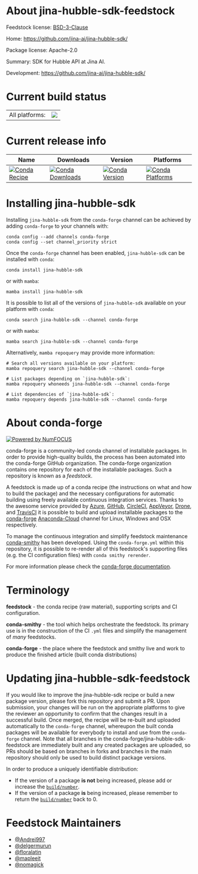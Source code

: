 About jina-hubble-sdk-feedstock
===============================

Feedstock license: [BSD-3-Clause](https://github.com/conda-forge/jina-hubble-sdk-feedstock/blob/main/LICENSE.txt)

Home: https://github.com/jina-ai/jina-hubble-sdk/

Package license: Apache-2.0

Summary: SDK for Hubble API at Jina AI.

Development: https://github.com/jina-ai/jina-hubble-sdk/

Current build status
====================


<table><tr><td>All platforms:</td>
    <td>
      <a href="https://dev.azure.com/conda-forge/feedstock-builds/_build/latest?definitionId=17916&branchName=main">
        <img src="https://dev.azure.com/conda-forge/feedstock-builds/_apis/build/status/jina-hubble-sdk-feedstock?branchName=main">
      </a>
    </td>
  </tr>
</table>

Current release info
====================

| Name | Downloads | Version | Platforms |
| --- | --- | --- | --- |
| [![Conda Recipe](https://img.shields.io/badge/recipe-jina--hubble--sdk-green.svg)](https://anaconda.org/conda-forge/jina-hubble-sdk) | [![Conda Downloads](https://img.shields.io/conda/dn/conda-forge/jina-hubble-sdk.svg)](https://anaconda.org/conda-forge/jina-hubble-sdk) | [![Conda Version](https://img.shields.io/conda/vn/conda-forge/jina-hubble-sdk.svg)](https://anaconda.org/conda-forge/jina-hubble-sdk) | [![Conda Platforms](https://img.shields.io/conda/pn/conda-forge/jina-hubble-sdk.svg)](https://anaconda.org/conda-forge/jina-hubble-sdk) |

Installing jina-hubble-sdk
==========================

Installing `jina-hubble-sdk` from the `conda-forge` channel can be achieved by adding `conda-forge` to your channels with:

```
conda config --add channels conda-forge
conda config --set channel_priority strict
```

Once the `conda-forge` channel has been enabled, `jina-hubble-sdk` can be installed with `conda`:

```
conda install jina-hubble-sdk
```

or with `mamba`:

```
mamba install jina-hubble-sdk
```

It is possible to list all of the versions of `jina-hubble-sdk` available on your platform with `conda`:

```
conda search jina-hubble-sdk --channel conda-forge
```

or with `mamba`:

```
mamba search jina-hubble-sdk --channel conda-forge
```

Alternatively, `mamba repoquery` may provide more information:

```
# Search all versions available on your platform:
mamba repoquery search jina-hubble-sdk --channel conda-forge

# List packages depending on `jina-hubble-sdk`:
mamba repoquery whoneeds jina-hubble-sdk --channel conda-forge

# List dependencies of `jina-hubble-sdk`:
mamba repoquery depends jina-hubble-sdk --channel conda-forge
```


About conda-forge
=================

[![Powered by
NumFOCUS](https://img.shields.io/badge/powered%20by-NumFOCUS-orange.svg?style=flat&colorA=E1523D&colorB=007D8A)](https://numfocus.org)

conda-forge is a community-led conda channel of installable packages.
In order to provide high-quality builds, the process has been automated into the
conda-forge GitHub organization. The conda-forge organization contains one repository
for each of the installable packages. Such a repository is known as a *feedstock*.

A feedstock is made up of a conda recipe (the instructions on what and how to build
the package) and the necessary configurations for automatic building using freely
available continuous integration services. Thanks to the awesome service provided by
[Azure](https://azure.microsoft.com/en-us/services/devops/), [GitHub](https://github.com/),
[CircleCI](https://circleci.com/), [AppVeyor](https://www.appveyor.com/),
[Drone](https://cloud.drone.io/welcome), and [TravisCI](https://travis-ci.com/)
it is possible to build and upload installable packages to the
[conda-forge](https://anaconda.org/conda-forge) [Anaconda-Cloud](https://anaconda.org/)
channel for Linux, Windows and OSX respectively.

To manage the continuous integration and simplify feedstock maintenance
[conda-smithy](https://github.com/conda-forge/conda-smithy) has been developed.
Using the ``conda-forge.yml`` within this repository, it is possible to re-render all of
this feedstock's supporting files (e.g. the CI configuration files) with ``conda smithy rerender``.

For more information please check the [conda-forge documentation](https://conda-forge.org/docs/).

Terminology
===========

**feedstock** - the conda recipe (raw material), supporting scripts and CI configuration.

**conda-smithy** - the tool which helps orchestrate the feedstock.
                   Its primary use is in the construction of the CI ``.yml`` files
                   and simplify the management of *many* feedstocks.

**conda-forge** - the place where the feedstock and smithy live and work to
                  produce the finished article (built conda distributions)


Updating jina-hubble-sdk-feedstock
==================================

If you would like to improve the jina-hubble-sdk recipe or build a new
package version, please fork this repository and submit a PR. Upon submission,
your changes will be run on the appropriate platforms to give the reviewer an
opportunity to confirm that the changes result in a successful build. Once
merged, the recipe will be re-built and uploaded automatically to the
`conda-forge` channel, whereupon the built conda packages will be available for
everybody to install and use from the `conda-forge` channel.
Note that all branches in the conda-forge/jina-hubble-sdk-feedstock are
immediately built and any created packages are uploaded, so PRs should be based
on branches in forks and branches in the main repository should only be used to
build distinct package versions.

In order to produce a uniquely identifiable distribution:
 * If the version of a package **is not** being increased, please add or increase
   the [``build/number``](https://docs.conda.io/projects/conda-build/en/latest/resources/define-metadata.html#build-number-and-string).
 * If the version of a package **is** being increased, please remember to return
   the [``build/number``](https://docs.conda.io/projects/conda-build/en/latest/resources/define-metadata.html#build-number-and-string)
   back to 0.

Feedstock Maintainers
=====================

* [@Andrei997](https://github.com/Andrei997/)
* [@delgermurun](https://github.com/delgermurun/)
* [@floralatin](https://github.com/floralatin/)
* [@mapleeit](https://github.com/mapleeit/)
* [@nomagick](https://github.com/nomagick/)

